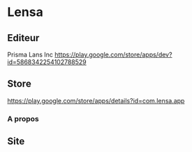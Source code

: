 # Lensa 

## Editeur 
Prisma Lans Inc
https://play.google.com/store/apps/dev?id=5868342254102788529

## Store 
https://play.google.com/store/apps/details?id=com.lensa.app


### A propos 

## Site
